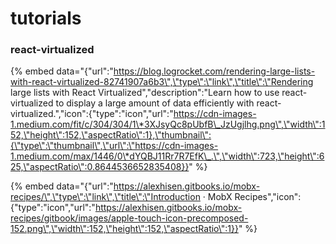 # tutorials

### react-virtualized

{% embed data="{\"url\":\"https://blog.logrocket.com/rendering-large-lists-with-react-virtualized-82741907a6b3\",\"type\":\"link\",\"title\":\"Rendering large lists with React Virtualized\",\"description\":\"Learn how to use react-virtualized to display a large amount of data efficiently with react-virtualized.\",\"icon\":{\"type\":\"icon\",\"url\":\"https://cdn-images-1.medium.com/fit/c/304/304/1\*3XJsyQc8pUbfB\_JzUgjlhg.png\",\"width\":152,\"height\":152,\"aspectRatio\":1},\"thumbnail\":{\"type\":\"thumbnail\",\"url\":\"https://cdn-images-1.medium.com/max/1446/0\*dYQBJ11Rr7R7EfK\_.\",\"width\":723,\"height\":625,\"aspectRatio\":0.8644536652835408}}" %}

{% embed data="{\"url\":\"https://alexhisen.gitbooks.io/mobx-recipes/\",\"type\":\"link\",\"title\":\"Introduction · MobX Recipes\",\"icon\":{\"type\":\"icon\",\"url\":\"https://alexhisen.gitbooks.io/mobx-recipes/gitbook/images/apple-touch-icon-precomposed-152.png\",\"width\":152,\"height\":152,\"aspectRatio\":1}}" %}

